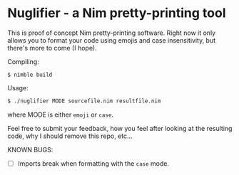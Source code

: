 # Nuglifier - a Nim pretty-printing tool

This is proof of concept Nim pretty-printing software. Right now it only allows you to format
your code using emojis and case insensitivity, but there's more to come (I hope).

Compiling:
```
$ nimble build
```

Usage:
```sh
$ ./nuglifier MODE sourcefile.nim resultfile.nim
```

where MODE is either `emoji` or `case`.

Feel free to submit your feedback, how you feel after looking at the resulting code, why I should remove this repo, etc...

KNOWN BUGS:
- [ ] Imports break when formatting with the `case` mode.